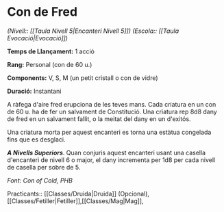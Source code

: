 # Con de Fred

*(Nivell:: [[Taula Nivell 5|Encanteri Nivell 5]]) (Escola:: [[Taula Evocació|Evocació]])*

**Temps de Llançament:** 1 acció

**Rang:** Personal (con de 60 u.)

**Components:** V, S, M (un petit cristall o con de vidre)

**Duració:** Instantani

A ràfega d'aire fred erupciona de les teves mans. Cada criatura en un con de 60 u. ha de fer un salvament de Constitució. Una criatura rep 8d8 dany de fred en un salvament fallit, o la meitat del dany en un d'exitós.

Una criatura morta per aquest encanteri es torna una estàtua congelada fins que es desglaci.

***A Nivells Superiors***. Quan conjuris aquest encanteri usant una casella d'encanteri de nivell 6 o major, el dany incrementa per 1d8 per cada nivell de casella per sobre de 5.


*Font: Con of Cold, PHB*



Practicants:: [[Classes/Druida|Druida]] (Opcional), [[Classes/Fetiller|Fetiller]],[[Classes/Mag|Mag]],